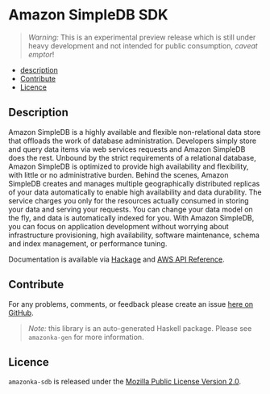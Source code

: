 # Amazon SimpleDB SDK

> _Warning:_ This is an experimental preview release which is still under heavy development and not intended for public consumption, _caveat emptor_!

* [description](#description)
* [Contribute](#contribute)
* [Licence](#licence)

## Description

Amazon SimpleDB is a highly available and flexible non-relational data store
that offloads the work of database administration. Developers simply store
and query data items via web services requests and Amazon SimpleDB does the
rest. Unbound by the strict requirements of a relational database, Amazon
SimpleDB is optimized to provide high availability and flexibility, with
little or no administrative burden. Behind the scenes, Amazon SimpleDB
creates and manages multiple geographically distributed replicas of your data
automatically to enable high availability and data durability. The service
charges you only for the resources actually consumed in storing your data and
serving your requests. You can change your data model on the fly, and data is
automatically indexed for you. With Amazon SimpleDB, you can focus on
application development without worrying about infrastructure provisioning,
high availability, software maintenance, schema and index management, or
performance tuning.

Documentation is available via [Hackage](http://hackage.haskell.org/package/amazonka-sdb)
and [AWS API Reference](http://docs.aws.amazon.com/AmazonSimpleDB/latest/DeveloperGuide/SDB_API.html).


## Contribute

For any problems, comments, or feedback please create an issue [here on GitHub](https://github.com/brendanhay/amazonka/issues).

> _Note:_ this library is an auto-generated Haskell package. Please see `amazonka-gen` for more information.


## Licence

`amazonka-sdb` is released under the [Mozilla Public License Version 2.0](http://www.mozilla.org/MPL/).
